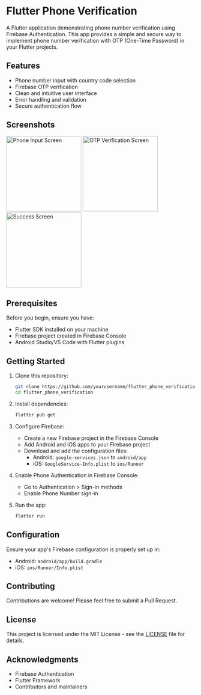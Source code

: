 # Flutter Phone Verification

A Flutter application demonstrating phone number verification using Firebase Authentication. This app provides a simple and secure way to implement phone number verification with OTP (One-Time Password) in your Flutter projects.

## Features

- Phone number input with country code selection
- Firebase OTP verification
- Clean and intuitive user interface
- Error handling and validation
- Secure authentication flow

## Screenshots

<p float="left">
<img src="https://user-images.githubusercontent.com/12158468/116766599-267f1b00-aa4d-11eb-91ac-9e630ffc2019.jpg" alt="Phone Input Screen" width="200"/>
<img src="https://user-images.githubusercontent.com/12158468/116766643-61814e80-aa4d-11eb-95bd-314ad659bac5.jpg" alt="OTP Verification Screen" width="200"/>
<img src="https://user-images.githubusercontent.com/12158468/116766647-6514d580-aa4d-11eb-8abb-7db3f8ee6652.jpg" alt="Success Screen" width="200"/>
</p>

## Prerequisites

Before you begin, ensure you have:

- Flutter SDK installed on your machine
- Firebase project created in Firebase Console
- Android Studio/VS Code with Flutter plugins

## Getting Started

1. Clone this repository:
   ```bash
   git clone https://github.com/yourusername/flutter_phone_verification.git
   cd flutter_phone_verification
   ```

2. Install dependencies:
   ```bash
   flutter pub get
   ```

3. Configure Firebase:
   - Create a new Firebase project in the Firebase Console
   - Add Android and iOS apps to your Firebase project
   - Download and add the configuration files:
     - Android: `google-services.json` to `android/app`
     - iOS: `GoogleService-Info.plist` to `ios/Runner`

4. Enable Phone Authentication in Firebase Console:
   - Go to Authentication > Sign-in methods
   - Enable Phone Number sign-in

5. Run the app:
   ```bash
   flutter run
   ```

## Configuration

Ensure your app's Firebase configuration is properly set up in:
- Android: `android/app/build.gradle`
- iOS: `ios/Runner/Info.plist`

## Contributing

Contributions are welcome! Please feel free to submit a Pull Request.

## License

This project is licensed under the MIT License - see the [LICENSE](LICENSE) file for details.

## Acknowledgments

- Firebase Authentication
- Flutter Framework
- Contributors and maintainers
